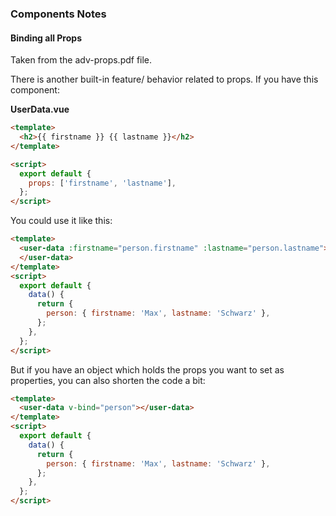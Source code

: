 ### Components Notes

#### Binding all Props

Taken from the adv-props.pdf file.

There is another built-in feature/ behavior related to props.
If you have this component:

**UserData.vue**

```html
<template>
  <h2>{{ firstname }} {{ lastname }}</h2>
</template>

<script>
  export default {
    props: ['firstname', 'lastname'],
  };
</script>
```

You could use it like this:

```html
<template>
  <user-data :firstname="person.firstname" :lastname="person.lastname">
  </user-data>
</template>
<script>
  export default {
    data() {
      return {
        person: { firstname: 'Max', lastname: 'Schwarz' },
      };
    },
  };
</script>
```

But if you have an object which holds the props you want to set as properties, you can also shorten the code a bit:

```html
<template>
  <user-data v-bind="person"></user-data>
</template>
<script>
  export default {
    data() {
      return {
        person: { firstname: 'Max', lastname: 'Schwarz' },
      };
    },
  };
</script>
```
